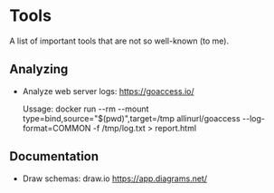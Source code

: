 # Tools 

A list of important tools that are not so well-known (to me).

## Analyzing

- Analyze web server logs: https://goaccess.io/

    Ussage: docker run --rm --mount type=bind,source="$(pwd)",target=/tmp allinurl/goaccess --log-format=COMMON -f /tmp/log.txt > report.html

## Documentation

- Draw schemas: draw.io https://app.diagrams.net/
